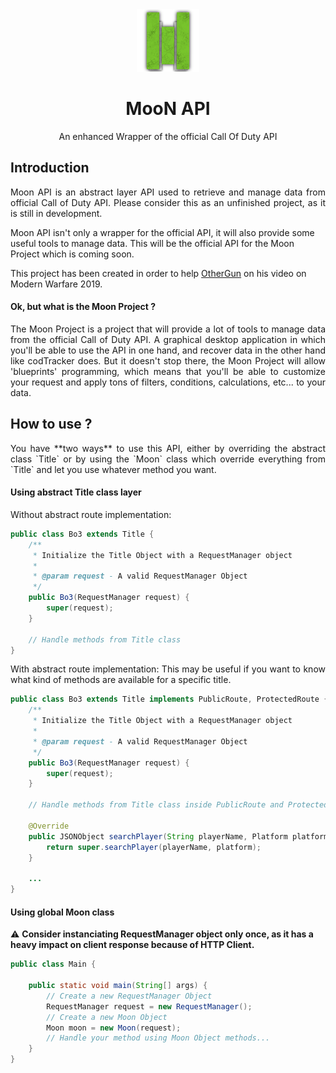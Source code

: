 
<div align="center">

<img src="MooN_shadow.png" alt="">
    
<h1 class="global-title">MooN API</h1>
    
An enhanced Wrapper of the official Call Of Duty API
</div>

## Introduction

<p style="text-align: justify">
Moon API is an abstract layer API used to retrieve and manage data from official Call of Duty API.
Please consider this as an unfinished project, as it is still in development.

Moon API isn't only a wrapper for the official API, it will also provide some useful tools to manage data. This will be
the official API for the Moon Project which is coming soon.
</p>

This project has been created in order to help [OtherGun](https://www.youtube.com/c/otherGun/) on his video on Modern Warfare 2019.

#### Ok, but what is the Moon Project ?

<p style="text-align: justify">
The Moon Project is a project that will provide a lot of tools to manage data from the official Call of Duty API.
A graphical desktop application in which you'll be able to use the API in one hand, and recover data in the other hand like codTracker does.
But it doesn't stop there, the Moon Project will allow 'blueprints' programming, which means that you'll be able to customize your request and apply tons of filters, conditions, calculations, etc... to your data.
</p>

## How to use ?

<p style="text-align: justify">
You have **two ways** to use this API, either by overriding the abstract class `Title` or by using the `Moon` class which override everything from `Title` and let you use whatever method you want.
</p>

#### Using abstract Title class layer

Without abstract route implementation:
```java 
public class Bo3 extends Title {
    /**
     * Initialize the Title Object with a RequestManager object
     *
     * @param request - A valid RequestManager Object
     */
    public Bo3(RequestManager request) {
        super(request);
    }

    // Handle methods from Title class
}
```

<p style="text-align: justify">
With abstract route implementation:
This may be useful if you want to know what kind of methods are available for a specific title.
</p>

```java
public class Bo3 extends Title implements PublicRoute, ProtectedRoute {
    /**
     * Initialize the Title Object with a RequestManager object
     *
     * @param request - A valid RequestManager Object
     */
    public Bo3(RequestManager request) {
        super(request);
    }

    // Handle methods from Title class inside PublicRoute and ProtectedRoute override methods

    @Override
    public JSONObject searchPlayer(String playerName, Platform platform) throws MoonViolationException {
        return super.searchPlayer(playerName, platform);
    }
    
    ...
}
```

#### Using global Moon class

:warning: **Consider instanciating RequestManager object only once, as it has a heavy impact on client response because of HTTP Client.**

```java
public class Main {

    public static void main(String[] args) {
        // Create a new RequestManager Object
        RequestManager request = new RequestManager();
        // Create a new Moon Object
        Moon moon = new Moon(request);
        // Handle your method using Moon Object methods...
    }
}
```
